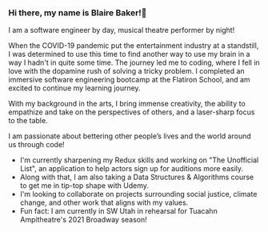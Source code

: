 ### Hi there, my name is Blaire Baker!👋

I am a software engineer by day, musical theatre performer by night!

When the COVID-19 pandemic put the entertainment industry at a standstill, I was determined to use this time to find another way to use my brain in a way I hadn't in quite some time. The journey led me to coding, where I fell in love with the dopamine rush of solving a tricky problem. I completed an immersive software engineering bootcamp at the Flatiron School, and am excited to continue my learning journey.

With my background in the arts, I bring immense creativity, the ability to empathize and take on the perspectives of others, and a laser-sharp focus to the table. 

I am passionate about bettering other people’s lives and the world around us through code!

- I'm currently sharpening my Redux skills and working on "The Unofficial List", an application to help actors sign up for auditions more easily.
- Along with that, I am also taking a Data Structures & Algorithms course to get me in tip-top shape with Udemy.
- I'm looking to collaborate on projects surrounding social justice, climate change, and other work that aligns with my values.
- Fun fact: I am currently in SW Utah in rehearsal for Tuacahn Ampitheatre's 2021 Broadway season!

<!--
**thequeenbeebs/thequeenbeebs** is a ✨ _special_ ✨ repository because its `README.md` (this file) appears on your GitHub profile.

Here are some ideas to get you started:

- 🔭 I’m currently working on ...
- 🌱 I’m currently learning ...
- 👯 I’m looking to collaborate on ...
- 🤔 I’m looking for help with ...
- 💬 Ask me about ...
- 📫 How to reach me: ...
- 😄 Pronouns: ...
- ⚡ Fun fact: ...
-->
